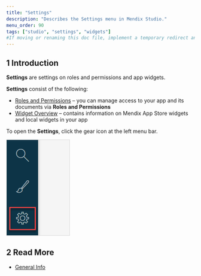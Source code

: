 ```yaml
---
title: "Settings"
description: "Describes the Settings menu in Mendix Studio."
menu_order: 90
tags: ["studio", "settings", "widgets"]
#If moving or renaming this doc file, implement a temporary redirect and let the respective team know they should update the URL in the product. See Mapping to Products for more details.
---
```


## 1 Introduction

**Settings** are settings on roles and permissions and app widgets. 

**Settings** consist of the following:

* [Roles and Permissions](settings-security) – you can manage access to your app and its documents via **Roles and Permissions**
* [Widget Overview](settings-widget-overview) – contains information on Mendix App Store widgets and local widgets in your app

To open the **Settings**, click the gear icon at the left menu bar.

![](attachments/settings/settings-icon.png)

## 2 Read More

* [General Info](general)
